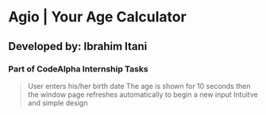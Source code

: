 # Agio | Your Age Calculator
## Developed by: Ibrahim Itani
### Part of CodeAlpha Internship Tasks
> User enters his/her birth date
> The age is shown for 10 seconds then the window page refreshes automatically to begin a new input
> Intuitve and simple design
